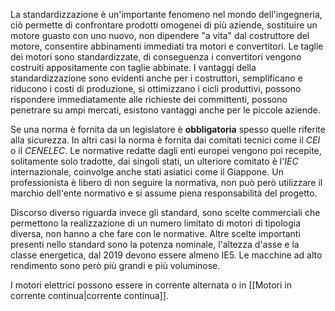 La standardizzazione è un'importante fenomeno nel mondo dell'ingegneria, ciò permette di confrontare prodotti omogenei di più aziende, sostituire un motore guasto con uno nuovo, non dipendere "a vita" dal costruttore del motore, consentire abbinamenti immediati tra motori e convertitori.
Le taglie dei motori sono standardizzate, di conseguenza i convertitori vengono costruiti appositamente con taglie abbinate.
I vantaggi della standardizzazione sono evidenti anche per i costruttori, semplificano e riducono i costi di produzione, si ottimizzano i cicli produttivi, possono rispondere immediatamente alle richieste dei committenti, possono penetrare su ampi mercati, esistono vantaggi anche per le piccole aziende.

Se una norma è fornita da un legislatore è **obbligatoria** spesso quelle riferite alla sicurezza. In altri casi la norma è fornita dai comitati tecnici come il *CEI* o il *CENELEC*. Le normative redatte dagli enti europei vengono poi recepite, solitamente solo tradotte, dai singoli stati,
un ulteriore comitato è l'*IEC* internazionale, coinvolge anche stati asiatici come il Giappone.
Un professionista è libero di non seguire la normativa, non può però utilizzare il marchio dell'ente normativo e si assume piena responsabilità del progetto.

Discorso diverso riguarda invece gli standard, sono scelte commerciali che permettono la realizzazione di un numero limitato di motori di tipologia diversa, non hanno a che fare con le normative.
Altre scelte importanti presenti nello standard sono la potenza nominale, l'altezza d'asse e la classe energetica, dal 2019 devono essere almeno IE5.
Le macchine ad alto rendimento sono però più grandi e più voluminose.

I motori elettrici possono essere in corrente alternata o in [[Motori in corrente continua|corrente continua]].
